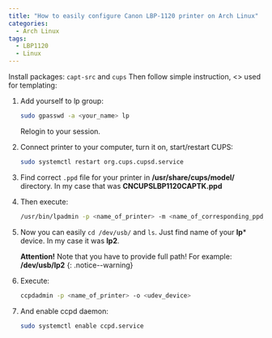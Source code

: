 ```yaml
---
title: "How to easily configure Canon LBP-1120 printer on Arch Linux"
categories:
  - Arch Linux
tags:
  - LBP1120
  - Linux
---
```


Install packages: `capt-src` and `cups` 
Then follow simple instruction, <> used for templating:

1. Add yourself to lp group: 

	```sh
	sudo gpasswd -a <your_name> lp
	```

	Relogin to your session.

2. Connect printer to your computer, turn it on, start/restart CUPS: 

	```sh
	sudo systemctl restart org.cups.cupsd.service
	```

3. Find correct `.ppd` file for your printer in **/usr/share/cups/model/** directory. 
In my case that was **CNCUPSLBP1120CAPTK.ppd**

4. Then execute: 

	```sh
	/usr/bin/lpadmin -p <name_of_printer> -m <name_of_corresponding_ppd_file> -v ccp://localhost:59678 -E
	```

5. Now you can easily `cd /dev/usb/` and `ls`. Just find name of your **lp*** device. In my case it was **lp2**. 

	**Attention!** Note that you have to provide full path! For example: **/dev/usb/lp2**
	{: .notice--warning}

6. Execute: 
	
	```sh
	ccpdadmin -p <name_of_printer> -o <udev_device>
	```

7. And enable ccpd daemon: 

	```sh
	sudo systemctl enable ccpd.service
	```
